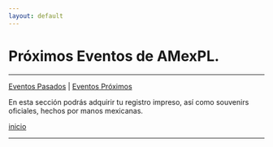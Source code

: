 ```yaml
---
layout: default
---
```


# Próximos Eventos de AMexPL.
***
[Eventos Pasados](https://www.google.com) | [Eventos Próximos](https://www.google.com) 

En esta sección podrás adquirir tu registro impreso, así como souvenirs oficiales, hechos por manos mexicanas.

[inicio](./)

***
